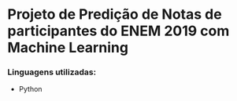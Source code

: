 # Projeto de Predição de Notas de participantes do ENEM 2019 com Machine Learning



### Linguagens utilizadas:
- Python
